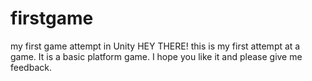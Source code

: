 # firstgame
my first game attempt in Unity 
HEY THERE! this is my first attempt at a game. It is a basic platform game. I hope you like it and please give me feedback.
